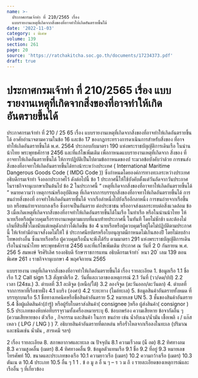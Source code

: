 ```yaml
---
name: >-
  ประกาศกรมเจ้าท่า ที่ 210/2565 เรื่อง
  แบบรายงานเหตุที่เกิดจากสิ่งของที่อาจทำให้เกิดอันตรายขึ้นได้
date: '2022-11-03'
category: ง พิเศษ
volume: 139
section: 261
page: 20
source: 'https://ratchakitcha.soc.go.th/documents/17234373.pdf'
draft: true
---
```


# ประกาศกรมเจ้าท่า ที่ 210/2565 เรื่อง แบบรายงานเหตุที่เกิดจากสิ่งของที่อาจทำให้เกิดอันตรายขึ้นได้

ประกาศกรมเจ้าท่า ที่ 210 / 25 65 เรื่อง แบบรายงานเหตุที่เกิดจากสิ่งของที่อาจทำให้เกิดอันตรายขึ้นได้ อาศัยอำนาจตามความในข้อ 16 และข้อ 17 ของกฎกระทรวงการดาเนินการสำหรับสิ่งของ ที่อาจทำให้เกิดอันตรายขึ้นได้ พ.ศ. 2564 ประกอบกับมาตรา 190 แห่งพระราชบัญญัติการเดินเรือ ในน่านน้าไทย พระพุทธศักราช 2456 และที่แก้ไขเพิ่มเติม เพื่อกาหนดแบบรายงานเหตุที่เกิดจาก สิ่งของ ที่อาจทาให้เกิดอันตรายขึ้นได้ ให้การปฏิบัติเป็นไปตามข้อกาหนดของป ระมวลข้อบังคับว่าด้วย การขนส่งสิ่งของที่อาจทาให้เกิดอันตรายขึ้นได้ทางน้าระหว่างประเทศ ( International Maritime Dangerous Goods Code ( IMDG Code )) ซึ่งกำหนดโดยองค์การทางทะเลระหว่างประเทศ อธิบดีกรมเจ้าท่า จึงออกประกาศไว้ ดังต่อไปนี้ ข้อ 1 ประกาศนี้ให้ใช้บังคับตั้งแต่วันถัดจากวันประกาศในราชกิจจานุเบกษาเป็นต้นไป ข้อ 2 ในประกาศนี้ “ เหตุที่เกิดจากสิ่งของที่อาจทาให้เกิดอันตรายขึ้นได้ ” หมายความว่า เหตุการณ์หรืออุบัติเหตุ ที่เกิดจากการบรรทุกสิ่งของที่อาจทาให้เกิดอันตรายขึ้นได้ การขนถ่ายสิ่งของที่ อาจทำให้เกิดอันตรายขึ้นได้ จากเรือลำหนึ่งไปยังเรืออีกลาหนึ่ง การขนถ่ายจากเรือขึ้นบก หรือขนถ่ายจากบกลงเรือ ซึ่งอาจเป็นอันตราย ต่อประชาชน หรืออาจส่งผลกระทบต่อสิ่งแวดล้อม ข้อ 3 เมื่อเกิดเหตุที่เกิดจากสิ่งของที่อาจทำให้เกิดอันตรายขึ้นได้ในเรือ ในท่าเรือ หรือในน่านน้าไทย ให้นายเรือหรือผู้ควบคุมเรือรายงานเหตุตามแบบที่แนบท้ายประกาศนี้ ในทันที โดยไม่ชักช้า และต้องไม่เกินยี่สิบสี่ชั่วโมงนับแต่เหตุดังกล่าวได้เกิดขึ้น ข้อ 4 นายเรือหรือผู้ควบคุมเรือผู้ใดไม่ปฏิบัติตามประกาศนี้ ให้เจ้าท่ามีอำนาจสั่งงดไม่ให้ใ ช้ ประกาศนียบัตรหรือใบอนุญาตมีกาหนดไม่เกินสองปี โดยไม่ลบล้างโทษอย่างอื่น ซึ่งนายเรือหรือ ผู้ควบคุมเรือนั้นจะพึงได้รับ ตามมาตรา 291 แห่งพระราชบัญญัติการเดินเรือในน่านน้ำไทย พระพุทธศักราช 2456 และที่แก้ไขเพิ่มเติม ประกาศ ณ วันที่ 2 0 กันยายน พ.ศ. 256 5 สมพงษ์ จิรศิริเลิศ รองอธิบดี รักษาราชการแทน อธิบดีกรมเจ้าท่า ้ หนา 20 ่ เลม 139 ตอนพิเศษ 261 ง ราชกิจจานุเบกษา 4 พฤศจิกายน 2565

แบบรายงาน เหตุที่เกิดจากสิ่งของที่อาจทำให้เกิดอันตรายขึ้นได้ เรื่อง รายละเอียด 1. ข้อมูลเรือ 1.1 ชื่อเรือ 1.2 Call sign 1.3 สัญชาติเรือ 2. วันที่และเวลาของเหตุการณ์ 2.1 วันที่ (วว/ดด/ปป) 2.2 เวลา (24ชม.) 3. ตำบลที่ 3.1 ละติจูด (เหนือ/ใต้) 3.2 ลองจิจูด (ตะวันออก/ตะวันตก) 4. ตำบลที่จากการหาที่เรือชายฝั่ง 4.1 แบริง (องศา) 4.2 ระยะทาง (ไมล์ทะเล) 5. ข้อมูลสินค้าอันตรายทั้งหมด ที่บรรทุกบนเรือ 5.1 ชื่อทางเทคนิคหรือชื่อสินค้าอันตราย 5.2 หมายเลข UN 5. 3 ชั้นของสินค้าอันตราย 5.4 ชื่อผู้ผลิตสินค้า(ถ้ารู้) หรือผู้รับใบตราส่งสินค้า( consignee )หรือ ผู้ส่งสินค้า( consignor ) 5.5 ประเภทของหีบห่อที่บรรจุรวมทั้งเครื่องหมายระบุ 6. ข้อบกพร่อง ความเสียหาย ข้อจากัดอื่น ๆ (ความเสียหายของ ตัวเรือ , กิจกรรม และสินค้า ในการ ขนถ่าย เช่น น้ำอับเฉา/น้ำมัน เชื้อเพลิ ง / แก๊สเหลว ( LPG / LNG ) ) 7. อธิบายสินค้าอันตรายที่ตกหล่น หรือรั่วไหลจากเรือลงในทะเล (ปริมาณและชนิดเช่น น้ำมัน , สารเคมี ฯลฯ)

2 เรื่อง รายละเอียด 8. สภาพอากาศและทะเล ณ ปัจจุบัน 8.1 ความเร็วลม (น็ อต) 8.2 ทิศทางลม 8.3 ความสูงคลื่น (เมตร) 8.4 ทิศทางคลื่น 9. ข้อมูลตัวแทนเรือ 9.1 ชื่อ 9.2 ที่อยู่ 9.3 หมายเลขโทรศัพท์ 10. ขนาดและประเภทของเรือ 10.1 ความยาวเรือ (เมตร) 10.2 ความกว้างเรือ (เมตร) 10.3 ตันเน ต 10.4 ประเภท 10.5 อื่น ๆ 1 1 . ข้ อ มู ล อื่ น ๆ – ร ว ม ถึ ง รายละเอียดของเหตุการณ์และ เรืออื่น ๆ ที่เกี่ยวข้อง
